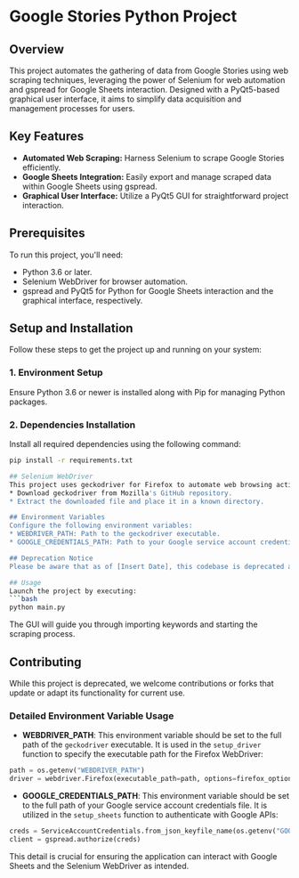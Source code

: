 # Google Stories Python Project

## Overview
This project automates the gathering of data from Google Stories using web scraping techniques, leveraging the power of Selenium for web automation and gspread for Google Sheets interaction. Designed with a PyQt5-based graphical user interface, it aims to simplify data acquisition and management processes for users.

## Key Features
- **Automated Web Scraping:** Harness Selenium to scrape Google Stories efficiently.
- **Google Sheets Integration:** Easily export and manage scraped data within Google Sheets using gspread.
- **Graphical User Interface:** Utilize a PyQt5 GUI for straightforward project interaction.

## Prerequisites
To run this project, you'll need:
- Python 3.6 or later.
- Selenium WebDriver for browser automation.
- gspread and PyQt5 for Python for Google Sheets interaction and the graphical interface, respectively.

## Setup and Installation
Follow these steps to get the project up and running on your system:

### 1. Environment Setup
Ensure Python 3.6 or newer is installed along with Pip for managing Python packages.

### 2. Dependencies Installation
Install all required dependencies using the following command:
```bash
pip install -r requirements.txt

## Selenium WebDriver
This project uses geckodriver for Firefox to automate web browsing actions. Make sure to download geckodriver and note its path for setup.
* Download geckodriver from Mozilla's GitHub repository.
* Extract the downloaded file and place it in a known directory.

## Environment Variables
Configure the following environment variables:
* WEBDRIVER_PATH: Path to the geckodriver executable.
* GOOGLE_CREDENTIALS_PATH: Path to your Google service account credentials file.

## Deprecation Notice
Please be aware that as of [Insert Date], this codebase is deprecated and is no longer actively maintained. The project's dependencies, APIs, and tools may have evolved or become unavailable. This project should be used for reference or educational purposes only.

## Usage
Launch the project by executing:
```bash
python main.py
```
The GUI will guide you through importing keywords and starting the scraping process.

## Contributing
While this project is deprecated, we welcome contributions or forks that update or adapt its functionality for current use.

### Detailed Environment Variable Usage

- **WEBDRIVER_PATH**: This environment variable should be set to the full path of the `geckodriver` executable. It is used in the `setup_driver` function to specify the executable path for the Firefox WebDriver:
```python
path = os.getenv("WEBDRIVER_PATH")
driver = webdriver.Firefox(executable_path=path, options=firefox_options)
```

- **GOOGLE_CREDENTIALS_PATH**: This environment variable should be set to the full path of your Google service account credentials file. It is utilized in the `setup_sheets` function to authenticate with Google APIs:
```python
creds = ServiceAccountCredentials.from_json_keyfile_name(os.getenv("GOOGLE_CREDENTIALS_PATH"), scope)
client = gspread.authorize(creds)
```
This detail is crucial for ensuring the application can interact with Google Sheets and the Selenium WebDriver as intended.
